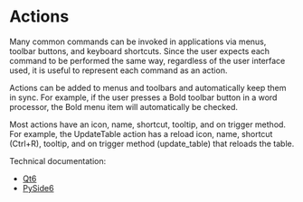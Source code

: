 # Actions

Many common commands can be invoked in applications via menus, toolbar buttons, and keyboard shortcuts. Since the user expects each command to be performed the same way, regardless of the user interface used, it is useful to represent each command as an action.

Actions can be added to menus and toolbars and automatically keep them in sync. For example, if the user presses a Bold toolbar button in a word processor, the Bold menu item will automatically be checked.

Most actions have an icon, name, shortcut, tooltip, and on trigger method. For example, the UpdateTable action has a reload icon, name, shortcut (Ctrl+R), tooltip, and on trigger method (update_table) that reloads the table.

Technical documentation:

- [Qt6](https://doc.qt.io/qt-6/qaction.html)
- [PySide6](https://doc.qt.io/qtforpython/PySide6/QtGui/QAction.html)
